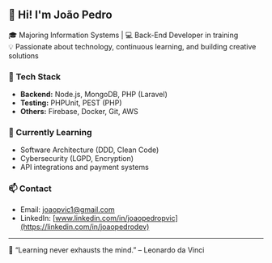 ## 👋 Hi! I'm João Pedro

🎓 Majoring Information Systems | 💻 Back-End Developer in training  
💡 Passionate about technology, continuous learning, and building creative solutions

### 🚀 Tech Stack
- **Backend:** Node.js, MongoDB, PHP (Laravel) 
- **Testing:** PHPUnit, PEST (PHP)  
- **Others:** Firebase, Docker, Git, AWS

### 🌱 Currently Learning
- Software Architecture (DDD, Clean Code)  
- Cybersecurity (LGPD, Encryption)  
- API integrations and payment systems

### 📫 Contact
- Email: joaopvic1@gmail.com  
- LinkedIn: [www.linkedin.com/in/joaopedropvic](https://linkedin.com/in/joaopedrodev)

---

🧠 “Learning never exhausts the mind.” – Leonardo da Vinci
